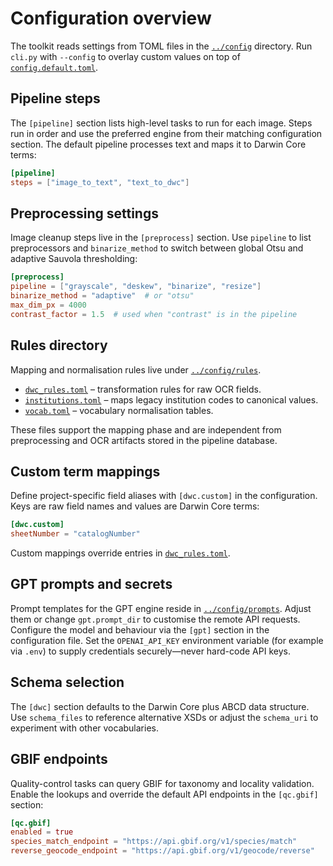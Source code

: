 # Configuration overview

The toolkit reads settings from TOML files in the [`../config`](../config) directory. Run
`cli.py` with `--config` to overlay custom values on top of
[`config.default.toml`](../config/config.default.toml).

## Pipeline steps

The `[pipeline]` section lists high-level tasks to run for each image.
Steps run in order and use the preferred engine from their matching
configuration section. The default pipeline processes text and maps it
to Darwin Core terms:

```toml
[pipeline]
steps = ["image_to_text", "text_to_dwc"]
```

## Preprocessing settings

Image cleanup steps live in the `[preprocess]` section. Use `pipeline` to list
preprocessors and `binarize_method` to switch between global Otsu and adaptive
Sauvola thresholding:

```toml
[preprocess]
pipeline = ["grayscale", "deskew", "binarize", "resize"]
binarize_method = "adaptive"  # or "otsu"
max_dim_px = 4000
contrast_factor = 1.5  # used when "contrast" is in the pipeline
```

## Rules directory

Mapping and normalisation rules live under [`../config/rules`](../config/rules).

- [`dwc_rules.toml`](../config/rules/dwc_rules.toml) – transformation rules for raw OCR fields.
- [`institutions.toml`](../config/rules/institutions.toml) – maps legacy institution codes to canonical values.
- [`vocab.toml`](../config/rules/vocab.toml) – vocabulary normalisation tables.

These files support the mapping phase and are independent from preprocessing and OCR
artifacts stored in the pipeline database.

## Custom term mappings

Define project-specific field aliases with `[dwc.custom]` in the configuration.
Keys are raw field names and values are Darwin Core terms:

```toml
[dwc.custom]
sheetNumber = "catalogNumber"
```

Custom mappings override entries in
[`dwc_rules.toml`](../config/rules/dwc_rules.toml).

## GPT prompts and secrets

Prompt templates for the GPT engine reside in
[`../config/prompts`](../config/prompts). Adjust them or change
`gpt.prompt_dir` to customise the remote API requests. Configure the model and
behaviour via the `[gpt]` section in the configuration file. Set the
`OPENAI_API_KEY` environment variable (for example via `.env`) to supply
credentials securely—never hard-code API keys.

## Schema selection

The `[dwc]` section defaults to the Darwin Core plus ABCD data structure. Use
`schema_files` to reference alternative XSDs or adjust the `schema_uri` to
experiment with other vocabularies.

## GBIF endpoints

Quality-control tasks can query GBIF for taxonomy and locality validation. Enable the lookups and override the default API endpoints in the `[qc.gbif]` section:

```toml
[qc.gbif]
enabled = true
species_match_endpoint = "https://api.gbif.org/v1/species/match"
reverse_geocode_endpoint = "https://api.gbif.org/v1/geocode/reverse"
```
